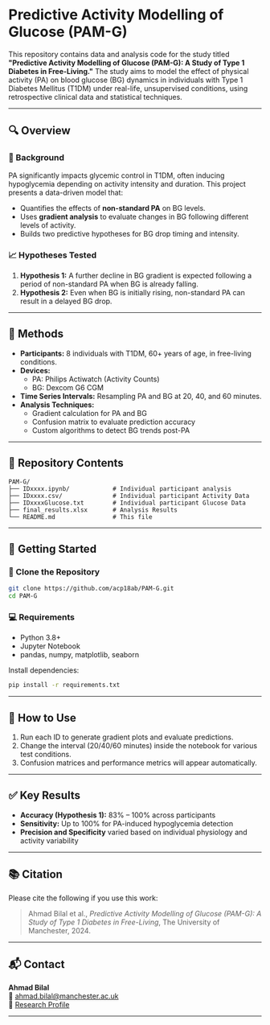 # Predictive Activity Modelling of Glucose (PAM-G)

This repository contains data and analysis code for the study titled **"Predictive Activity Modelling of Glucose (PAM-G): A Study of Type 1 Diabetes in Free-Living."** The study aims to model the effect of physical activity (PA) on blood glucose (BG) dynamics in individuals with Type 1 Diabetes Mellitus (T1DM) under real-life, unsupervised conditions, using retrospective clinical data and statistical techniques.

---

## 🔍 Overview

### 🧠 Background

PA significantly impacts glycemic control in T1DM, often inducing hypoglycemia depending on activity intensity and duration. This project presents a data-driven model that:
- Quantifies the effects of **non-standard PA** on BG levels.
- Uses **gradient analysis** to evaluate changes in BG following different levels of activity.
- Builds two predictive hypotheses for BG drop timing and intensity.

### 📈 Hypotheses Tested
1. **Hypothesis 1:** A further decline in BG gradient is expected following a period of non-standard PA when BG is already falling.
2. **Hypothesis 2:** Even when BG is initially rising, non-standard PA can result in a delayed BG drop.

---

## 🧪 Methods

- **Participants:** 8 individuals with T1DM, 60+ years of age, in free-living conditions.
- **Devices:**
  - PA: Philips Actiwatch (Activity Counts)
  - BG: Dexcom G6 CGM
- **Time Series Intervals:** Resampling PA and BG at 20, 40, and 60 minutes.
- **Analysis Techniques:**
  - Gradient calculation for PA and BG
  - Confusion matrix to evaluate prediction accuracy
  - Custom algorithms to detect BG trends post-PA

---

## 📁 Repository Contents

```
PAM-G/
├── IDxxxx.ipynb/            # Individual participant analysis
├── IDxxxx.csv/              # Individual participant Activity Data
├── IDxxxxGlucose.txt        # Individual participant Glucose Data
├── final_results.xlsx       # Analysis Results
└── README.md                # This file
```

---

## 🚀 Getting Started

### 🔧 Clone the Repository

```bash
git clone https://github.com/acp18ab/PAM-G.git
cd PAM-G
```

### 💻 Requirements

- Python 3.8+
- Jupyter Notebook
- pandas, numpy, matplotlib, seaborn

Install dependencies:

```bash
pip install -r requirements.txt
```

---

## 📄 How to Use

1. Run each ID to generate gradient plots and evaluate predictions.
2. Change the interval (20/40/60 minutes) inside the notebook for various test conditions.
3. Confusion matrices and performance metrics will appear automatically.

---

## ✅ Key Results

- **Accuracy (Hypothesis 1):** 83% – 100% across participants
- **Sensitivity:** Up to 100% for PA-induced hypoglycemia detection
- **Precision and Specificity** varied based on individual physiology and activity variability

---

## 📚 Citation

Please cite the following if you use this work:

> Ahmad Bilal et al., *Predictive Activity Modelling of Glucose (PAM-G): A Study of Type 1 Diabetes in Free-Living*, The University of Manchester, 2024.

---

## 📬 Contact

**Ahmad Bilal**  
📧 [ahmad.bilal@manchester.ac.uk](mailto:ahmad.bilal@manchester.ac.uk)  
🔗 [Research Profile](https://www.research.manchester.ac.uk/en/persons/ahmad.bilal)

---
